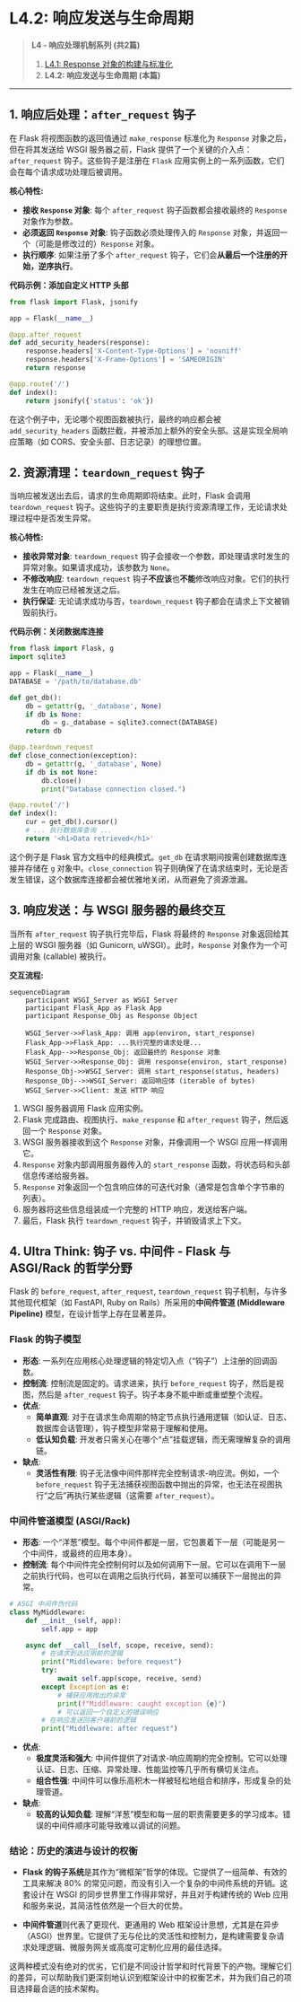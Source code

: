 # L4.2: 响应发送与生命周期

> **L4 - 响应处理机制系列 (共2篇)**
> 1. [L4.1: Response 对象的构建与标准化](04.1-L4-Response-Object.md)
> 2. **L4.2: 响应发送与生命周期 (本篇)**

---

## 1. 响应后处理：`after_request` 钩子

在 Flask 将视图函数的返回值通过 `make_response` 标准化为 `Response` 对象之后，但在将其发送给 WSGI 服务器之前，Flask 提供了一个关键的介入点：`after_request` 钩子。这些钩子是注册在 `Flask` 应用实例上的一系列函数，它们会在每个请求成功处理后被调用。

**核心特性:**

*   **接收 `Response` 对象**: 每个 `after_request` 钩子函数都会接收最终的 `Response` 对象作为参数。
*   **必须返回 `Response` 对象**: 钩子函数必须处理传入的 `Response` 对象，并返回一个（可能是修改过的）`Response` 对象。
*   **执行顺序**: 如果注册了多个 `after_request` 钩子，它们会**从最后一个注册的开始，逆序执行**。

**代码示例：添加自定义 HTTP 头部**

```python
from flask import Flask, jsonify

app = Flask(__name__)

@app.after_request
def add_security_headers(response):
    response.headers['X-Content-Type-Options'] = 'nosniff'
    response.headers['X-Frame-Options'] = 'SAMEORIGIN'
    return response

@app.route('/')
def index():
    return jsonify({'status': 'ok'})
```

在这个例子中，无论哪个视图函数被执行，最终的响应都会被 `add_security_headers` 函数拦截，并被添加上额外的安全头部。这是实现全局响应策略（如 CORS、安全头部、日志记录）的理想位置。

## 2. 资源清理：`teardown_request` 钩子

当响应被发送出去后，请求的生命周期即将结束。此时，Flask 会调用 `teardown_request` 钩子。这些钩子的主要职责是执行资源清理工作，无论请求处理过程中是否发生异常。

**核心特性:**

*   **接收异常对象**: `teardown_request` 钩子会接收一个参数，即处理请求时发生的异常对象。如果请求成功，该参数为 `None`。
*   **不修改响应**: `teardown_request` 钩子**不应该**也**不能**修改响应对象。它们的执行发生在响应已经被发送之后。
*   **执行保证**: 无论请求成功与否，`teardown_request` 钩子都会在请求上下文被销毁前执行。

**代码示例：关闭数据库连接**

```python
from flask import Flask, g
import sqlite3

app = Flask(__name__)
DATABASE = '/path/to/database.db'

def get_db():
    db = getattr(g, '_database', None)
    if db is None:
        db = g._database = sqlite3.connect(DATABASE)
    return db

@app.teardown_request
def close_connection(exception):
    db = getattr(g, '_database', None)
    if db is not None:
        db.close()
        print("Database connection closed.")

@app.route('/')
def index():
    cur = get_db().cursor()
    # ... 执行数据库查询 ...
    return '<h1>Data retrieved</h1>'
```

这个例子是 Flask 官方文档中的经典模式。`get_db` 在请求期间按需创建数据库连接并存储在 `g` 对象中。`close_connection` 钩子则确保了在请求结束时，无论是否发生错误，这个数据库连接都会被优雅地关闭，从而避免了资源泄漏。

## 3. 响应发送：与 WSGI 服务器的最终交互

当所有 `after_request` 钩子执行完毕后，Flask 将最终的 `Response` 对象返回给其上层的 WSGI 服务器（如 Gunicorn, uWSGI）。此时，`Response` 对象作为一个可调用对象 (callable) 被执行。

**交互流程:**

```mermaid
sequenceDiagram
    participant WSGI_Server as WSGI Server
    participant Flask_App as Flask App
    participant Response_Obj as Response Object

    WSGI_Server->>Flask_App: 调用 app(environ, start_response)
    Flask_App->>Flask_App: ...执行完整的请求处理...
    Flask_App-->>Response_Obj: 返回最终的 Response 对象
    WSGI_Server->>Response_Obj: 调用 response(environ, start_response)
    Response_Obj->>WSGI_Server: 调用 start_response(status, headers)
    Response_Obj-->>WSGI_Server: 返回响应体 (iterable of bytes)
    WSGI_Server->>Client: 发送 HTTP 响应
```

1.  WSGI 服务器调用 Flask 应用实例。
2.  Flask 完成路由、视图执行、`make_response` 和 `after_request` 钩子，然后返回一个 `Response` 对象。
3.  WSGI 服务器接收到这个 `Response` 对象，并像调用一个 WSGI 应用一样调用它。
4.  `Response` 对象内部调用服务器传入的 `start_response` 函数，将状态码和头部信息传递给服务器。
5.  `Response` 对象返回一个包含响应体的可迭代对象（通常是包含单个字节串的列表）。
6.  服务器将这些信息组装成一个完整的 HTTP 响应，发送给客户端。
7.  最后，Flask 执行 `teardown_request` 钩子，并销毁请求上下文。

## 4. Ultra Think: 钩子 vs. 中间件 - Flask 与 ASGI/Rack 的哲学分野

Flask 的 `before_request`, `after_request`, `teardown_request` 钩子机制，与许多其他现代框架（如 FastAPI, Ruby on Rails）所采用的**中间件管道 (Middleware Pipeline)** 模型，在设计哲学上存在显著差异。

### Flask 的钩子模型

*   **形态**: 一系列在应用核心处理逻辑的特定切入点（“钩子”）上注册的回调函数。
*   **控制流**: 控制流是固定的。请求进来，执行 `before_request` 钩子，然后是视图，然后是 `after_request` 钩子。钩子本身不能中断或重塑整个流程。
*   **优点**:
    *   **简单直观**: 对于在请求生命周期的特定节点执行通用逻辑（如认证、日志、数据库会话管理），钩子模型非常易于理解和使用。
    *   **低认知负载**: 开发者只需关心在哪个“点”挂载逻辑，而无需理解复杂的调用链。
*   **缺点**:
    *   **灵活性有限**: 钩子无法像中间件那样完全控制请求-响应流。例如，一个 `before_request` 钩子无法捕获视图函数中抛出的异常，也无法在视图执行“之后”再执行某些逻辑（这需要 `after_request`）。

### 中间件管道模型 (ASGI/Rack)

*   **形态**: 一个“洋葱”模型。每个中间件都是一层，它包裹着下一层（可能是另一个中间件，或最终的应用本身）。
*   **控制流**: 每个中间件完全控制何时以及如何调用下一层。它可以在调用下一层之前执行代码，也可以在调用之后执行代码，甚至可以捕获下一层抛出的异常。

```python
# ASGI 中间件伪代码
class MyMiddleware:
    def __init__(self, app):
        self.app = app

    async def __call__(self, scope, receive, send):
        # 在请求到达应用前的逻辑
        print("Middleware: before request")
        try:
            await self.app(scope, receive, send)
        except Exception as e:
            # 捕获应用抛出的异常
            print(f"Middleware: caught exception {e}")
            # 可以返回一个自定义的错误响应
        # 在响应发送回客户端前的逻辑
        print("Middleware: after request")
```

*   **优点**:
    *   **极度灵活和强大**: 中间件提供了对请求-响应周期的完全控制。它可以处理认证、日志、压缩、异常处理、性能监控等几乎所有横切关注点。
    *   **组合性强**: 中间件可以像乐高积木一样被轻松地组合和排序，形成复杂的处理管道。
*   **缺点**:
    *   **较高的认知负载**: 理解“洋葱”模型和每一层的职责需要更多的学习成本。错误的中间件顺序可能导致难以调试的问题。

### 结论：历史的演进与设计的权衡

*   **Flask 的钩子系统**是其作为“微框架”哲学的体现。它提供了一组简单、有效的工具来解决 80% 的常见问题，而没有引入一个复杂的中间件系统的开销。这套设计在 WSGI 的同步世界里工作得非常好，并且对于构建传统的 Web 应用和服务来说，其简洁性依然是一个巨大的优势。

*   **中间件管道**则代表了更现代、更通用的 Web 框架设计思想，尤其是在异步（ASGI）世界里。它提供了无与伦比的灵活性和控制力，是构建需要复杂请求处理逻辑、微服务网关或高度可定制化应用的最佳选择。

这两种模式没有绝对的优劣，它们是不同设计哲学和时代背景下的产物。理解它们的差异，可以帮助我们更深刻地认识到框架设计中的权衡艺术，并为我们自己的项目选择最合适的技术架构。
